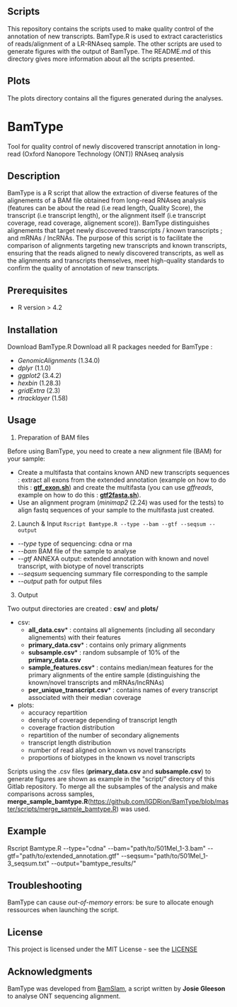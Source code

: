 ## Scripts
This repository contains the scripts used to make quality control of the annotation of new transcripts. BamType.R is used to extract caracteristics of reads/alignment of a LR-RNAseq sample. The other scripts are used to generate figures with the output of BamType. The README.md of this directory gives more information about all the scripts presented.

## Plots
The plots directory contains all the figures generated during the analyses.

# BamType

Tool for quality control of newly discovered transcript annotation in long-read (Oxford Nanopore Technology (ONT)) RNAseq analysis

## Description

BamType is a R script that allow the extraction of diverse features of the alignements of a BAM file obtained from long-read RNAseq analysis (features can be about the read (i.e read length, Quality Score), the transcript (i.e transcript length), or the alignment itself (i.e transcript coverage, read coverage, alignement score)). 
BamType distinguishes alignements that target newly discovered transcripts / known transcripts ; and mRNAs / lncRNAs. 
The purpose of this script is to facilitate the comparison of alignments targeting new transcripts and known transcripts, ensuring that the reads aligned to newly discovered transcripts, as well as the alignments and transcripts themselves, meet high-quality standards to confirm the quality of annotation of new transcripts.

## Prerequisites

- R version > 4.2

## Installation

Download BamType.R
Download all R packages needed for BamType : 
* *GenomicAlignments* (1.34.0)
* *dplyr* (1.1.0)
* *ggplot2* (3.4.2)
* *hexbin* (1.28.3)
* *gridExtra* (2.3)
* *rtracklayer* (1.58)

## Usage

1. Preparation of BAM files

Before using BamType, you need to create a new alignment file (BAM) for your sample:
- Create a multifasta that contains known AND new transcripts sequences : extract all exons from the extended annotation (example on how to do this : [**gtf_exon.sh**](https://github.com/IGDRion/BamType/blob/master/scripts/gtf_exon.sh)) and create the multifasta (you can use *gffreads*, example on how to do this : [**gtf2fasta.sh**](https://github.com/IGDRion/BamType/blob/master/scripts/gtf2fasta.sh)).
- Use an alignment program (*minimap2* (2.24) was used for the tests) to align fastq sequences of your sample to the multifasta just created.


2. Launch & Input
`
Rscript Bamtype.R --type --bam --gtf --seqsum --output  
`

- *--type* type of sequencing: cdna or rna
- *--bam* BAM file of the sample to analyse
- *--gtf* ANNEXA output: extended annotation with known and novel transcript, with biotype of novel transcripts
- *--seqsum* sequencing summary file corresponding to the sample
- *--output* path for output files

3. Output

Two output directories are created : **csv/** and **plots/**  
- csv:
    - **all_data.csv*** : contains all alignements (including all secondary alignements) with their features
    - **primary_data.csv*** : contains only primary alignments
    - **subsample.csv*** : random subsample of 10% of the **primary_data.csv**
    - **sample_features.csv*** : contains median/mean features for the primary alignments of the entire sample (distinguishing the known/novel transcripts and mRNAs/lncRNAs)
    - **per_unique_transcript.csv*** : contains names of every transcript associated with their median coverage
- plots:
    - accuracy repartition
    - density of coverage depending of transcript length
    - coverage fraction distribution
    - repartition of the number of secondary alignements
    - transcript length distribution
    - number of read aligned on known vs novel transcripts
    - proportions of biotypes in the known vs novel transcripts

Scripts using the .csv files (**primary_data.csv** and **subsample.csv**) to generate figures are shown as example in the "script/" directory of this Gitlab repository.
To merge all the subsamples of the analysis and make comparisons across samples, **merge_sample_bamtype.R**(https://github.com/IGDRion/BamType/blob/master/scripts/merge_sample_bamtype.R) was used.

## Example

Rscript Bamtype.R --type="cdna" --bam="path/to/501Mel_1-3.bam" --gtf="path/to/extended_annotation.gtf" --seqsum="path/to/501Mel_1-3_seqsum.txt" --output="bamtype_results/"

## Troubleshooting

BamType can cause *out-of-memory* errors: be sure to allocate enough ressources when launching the script.

## License

This project is licensed under the MIT License - see the [LICENSE](https://github.com/IGDRion/BamType/blob/master/LICENSE)

## Acknowledgments

BamType was developed from [BamSlam](https://github.com/josiegleeson/BamSlam/tree/master), a script written by **Josie Gleeson** to analyse ONT sequencing alignment.